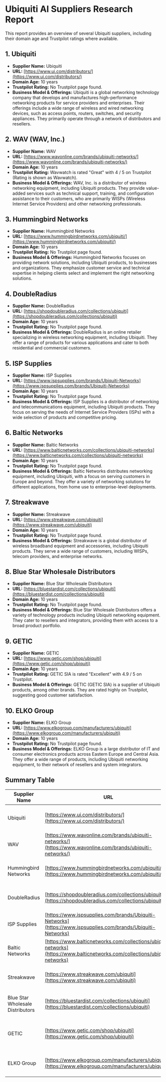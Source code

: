 # Ubiquiti AI Suppliers Research Report

This report provides an overview of several Ubiquiti suppliers, including their domain age and Trustpilot ratings where available.

## 1. Ubiquiti

*   **Supplier Name:** Ubiquiti
*   **URL:** [https://www.ui.com/distributors/](https://www.ui.com/distributors/)
*   **Domain Age:** 10 years
*   **Trustpilot Rating:** No Trustpilot page found.
*   **Business Model & Offerings:** Ubiquiti is a global networking technology company that develops and manufactures high-performance networking products for service providers and enterprises. Their offerings include a wide range of wireless and wired networking devices, such as access points, routers, switches, and security appliances. They primarily operate through a network of distributors and resellers.

## 2. WAV (WAV, Inc.)

*   **Supplier Name:** WAV
*   **URL:** [https://www.wavonline.com/brands/ubiquiti-networks/](https://www.wavonline.com/brands/ubiquiti-networks/)
*   **Domain Age:** 10 years
*   **Trustpilot Rating:** Wavwatch is rated "Great" with 4 / 5 on Trustpilot (Rating is shown as Wavwatch).
*   **Business Model & Offerings:** WAV, Inc. is a distributor of wireless networking equipment, including Ubiquiti products. They provide value-added services such as technical support, training, and configuration assistance to their customers, who are primarily WISPs (Wireless Internet Service Providers) and other networking professionals.

## 3. Hummingbird Networks

*   **Supplier Name:** Hummingbird Networks
*   **URL:** [https://www.hummingbirdnetworks.com/ubiquiti/](https://www.hummingbirdnetworks.com/ubiquiti/)
*   **Domain Age:** 10 years
*   **Trustpilot Rating:** No Trustpilot page found.
*   **Business Model & Offerings:** Hummingbird Networks focuses on providing network solutions, including Ubiquiti products, to businesses and organizations. They emphasize customer service and technical expertise in helping clients select and implement the right networking solutions.

## 4. DoubleRadius

*   **Supplier Name:** DoubleRadius
*   **URL:** [https://shopdoubleradius.com/collections/ubiquiti](https://shopdoubleradius.com/collections/ubiquiti)
*   **Domain Age:** 10 years
*   **Trustpilot Rating:** No Trustpilot page found.
*   **Business Model & Offerings:** DoubleRadius is an online retailer specializing in wireless networking equipment, including Ubiquiti. They offer a range of products for various applications and cater to both residential and commercial customers.

## 5. ISP Supplies

*   **Supplier Name:** ISP Supplies
*   **URL:** [https://www.ispsupplies.com/brands/Ubiquiti-Networks](https://www.ispsupplies.com/brands/Ubiquiti-Networks)
*   **Domain Age:** 10 years
*   **Trustpilot Rating:** No Trustpilot page found.
*   **Business Model & Offerings:** ISP Supplies is a distributor of networking and telecommunications equipment, including Ubiquiti products. They focus on serving the needs of Internet Service Providers (ISPs) with a wide selection of products and competitive pricing.

## 6. Baltic Networks

*   **Supplier Name:** Baltic Networks
*   **URL:** [https://www.balticnetworks.com/collections/ubiquiti-networks](https://www.balticnetworks.com/collections/ubiquiti-networks)
*   **Domain Age:** 10 years
*   **Trustpilot Rating:** No Trustpilot page found.
*   **Business Model & Offerings:** Baltic Networks distributes networking equipment, including Ubiquiti, with a focus on serving customers in Europe and beyond. They offer a variety of networking solutions for different applications, from home use to enterprise-level deployments.

## 7. Streakwave

*   **Supplier Name:** Streakwave
*   **URL:** [https://www.streakwave.com/ubiquiti](https://www.streakwave.com/ubiquiti)
*   **Domain Age:** 10 years
*   **Trustpilot Rating:** No Trustpilot page found.
*   **Business Model & Offerings:** Streakwave is a global distributor of wireless broadband equipment and accessories, including Ubiquiti products. They serve a wide range of customers, including WISPs, telecom providers, and enterprise networks.

## 8. Blue Star Wholesale Distributors

*   **Supplier Name:** Blue Star Wholesale Distributors
*   **URL:** [https://bluestardist.com/collections/ubiquiti](https://bluestardist.com/collections/ubiquiti)
*   **Domain Age:** 10 years
*   **Trustpilot Rating:** No Trustpilot page found.
*   **Business Model & Offerings:** Blue Star Wholesale Distributors offers a variety of technology products including Ubiquiti networking equipment. They cater to resellers and integrators, providing them with access to a broad product portfolio.

## 9. GETIC

*   **Supplier Name:** GETIC
*   **URL:** [https://www.getic.com/shop/ubiquiti](https://www.getic.com/shop/ubiquiti)
*   **Domain Age:** 10 years
*   **Trustpilot Rating:** GETIC SIA is rated "Excellent" with 4.9 / 5 on Trustpilot.
*   **Business Model & Offerings:** GETIC (GETIC SIA) is a supplier of Ubiquiti products, among other brands. They are rated highly on Trustpilot, suggesting good customer satisfaction.

## 10. ELKO Group

*   **Supplier Name:** ELKO Group
*   **URL:** [https://www.elkogroup.com/manufacturers/ubiquiti](https://www.elkogroup.com/manufacturers/ubiquiti)
*   **Domain Age:** 10 years
*   **Trustpilot Rating:** No Trustpilot page found.
*   **Business Model & Offerings:** ELKO Group is a large distributor of IT and consumer electronics products across Eastern Europe and Central Asia. They offer a wide range of products, including Ubiquiti networking equipment, to their network of resellers and system integrators.

## Summary Table

| Supplier Name                      | URL                                                                | Domain Age | Trustpilot Rating                                  |
| ---------------------------------- | ------------------------------------------------------------------ | ---------- | ------------------------------------------------- |
| Ubiquiti                           | [https://www.ui.com/distributors/](https://www.ui.com/distributors/) | 10         | No Trustpilot page found.                          |
| WAV                                | [https://www.wavonline.com/brands/ubiquiti-networks/](https://www.wavonline.com/brands/ubiquiti-networks/) | 10         | Wavwatch is rated "Great" with 4 / 5             |
| Hummingbird Networks               | [https://www.hummingbirdnetworks.com/ubiquiti/](https://www.hummingbirdnetworks.com/ubiquiti/) | 10         | No Trustpilot page found.                          |
| DoubleRadius                       | [https://shopdoubleradius.com/collections/ubiquiti](https://shopdoubleradius.com/collections/ubiquiti) | 10         | No Trustpilot page found.                          |
| ISP Supplies                       | [https://www.ispsupplies.com/brands/Ubiquiti-Networks](https://www.ispsupplies.com/brands/Ubiquiti-Networks) | 10         | No Trustpilot page found.                          |
| Baltic Networks                    | [https://www.balticnetworks.com/collections/ubiquiti-networks](https://www.balticnetworks.com/collections/ubiquiti-networks) | 10         | No Trustpilot page found.                          |
| Streakwave                         | [https://www.streakwave.com/ubiquiti](https://www.streakwave.com/ubiquiti) | 10         | No Trustpilot page found.                          |
| Blue Star Wholesale Distributors | [https://bluestardist.com/collections/ubiquiti](https://bluestardist.com/collections/ubiquiti) | 10         | No Trustpilot page found.                          |
| GETIC                              | [https://www.getic.com/shop/ubiquiti](https://www.getic.com/shop/ubiquiti) | 10         | GETIC SIA is rated "Excellent" with 4.9 / 5      |
| ELKO Group                         | [https://www.elkogroup.com/manufacturers/ubiquiti](https://www.elkogroup.com/manufacturers/ubiquiti) | 10         | No Trustpilot page found.                          |
